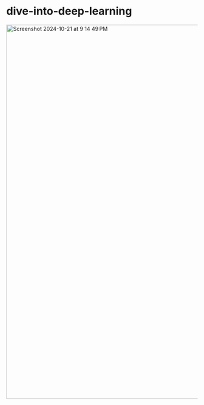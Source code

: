 # dive-into-deep-learning
<img width="986" alt="Screenshot 2024-10-21 at 9 14 49 PM" src="https://github.com/user-attachments/assets/cc899a7c-3419-4eed-ad57-3a195bcde2e6">
